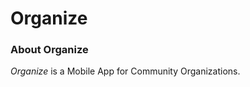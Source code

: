 Organize
=================


### About Organize

*Organize* is a Mobile App for Community Organizations.

